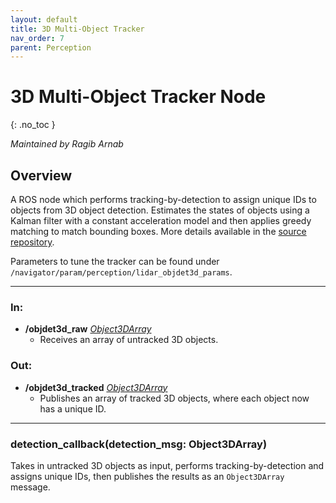 ```yaml
---
layout: default
title: 3D Multi-Object Tracker
nav_order: 7
parent: Perception
---
```


# 3D Multi-Object Tracker Node
{: .no_toc }

*Maintained by Ragib Arnab*

## Overview
A ROS node which performs tracking-by-detection to assign unique IDs to objects from 3D object detection. Estimates the states of objects using a Kalman filter with a constant acceleration model and then applies greedy matching to match bounding boxes. More details available in the [source repository](https://github.com/hailanyi/3D-Multi-Object-Tracker).

Parameters to tune the tracker can be found under `/navigator/param/perception/lidar_objdet3d_params`.

---

### In:

- **/objdet3d_raw** [*Object3DArray*](../messages.md#object3darray)
  - Receives an array of untracked 3D objects.


### Out:

- **/objdet3d_tracked** [*Object3DArray*](../messages.md#object3darray)
  - Publishes an array of tracked 3D objects, where each object now has a unique ID.

---

### detection_callback(detection_msg: Object3DArray)
Takes in untracked 3D objects as input, performs tracking-by-detection and assigns unique IDs, then publishes the results as an `Object3DArray` message.
